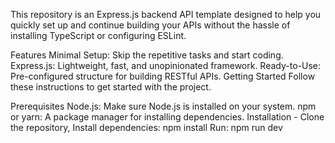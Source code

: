 This repository is an Express.js backend API template designed to help you quickly set up and continue building your APIs without the hassle of installing TypeScript or configuring ESLint.

Features
Minimal Setup: Skip the repetitive tasks and start coding.
Express.js: Lightweight, fast, and unopinionated framework.
Ready-to-Use: Pre-configured structure for building RESTful APIs.
Getting Started
Follow these instructions to get started with the project.

Prerequisites
Node.js: Make sure Node.js is installed on your system.
npm or yarn: A package manager for installing dependencies.
Installation - 
Clone the repository,
Install dependencies: npm install
Run: npm run dev
